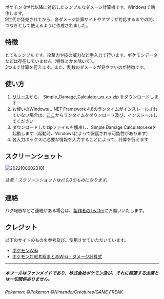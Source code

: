 ポケモン 8世代以降に対応したシンプルなダメージ計算機です。Windowsで動作します。  
9世代が発売されてから、各ダメージ計算サイトやアプリが対応するまでの間、つなぎとして使えるように作成されました。

## 特徴
とてもシンプルです。攻撃力や技の威力など手入力で行います。ポケモンデータなどは存在していません（特性とかを除いて）。  
3つまで計算を行えます。また、乱数のダメージが見やすいのが特徴です。

## 使い方
1. [リリース](https://github.com/oyamelon/Simple-Damage-Calculator/releases)から、 Simple_Damage_Calculator_vx.x.x.zip をダウンロードします
2. お使いのWindowsに.NET Framework 4.8のランタイムがインストールされていない場合は、[ここ](https://dotnet.microsoft.com/ja-jp/download/dotnet-framework/net48)からランタイムをダウンロード及び、インストールしてください
3. ダウンロードしたzipファイルを解凍し、Simple Damage Calculator.exeを起動します（起動時、Windowsによって保護される可能性があります）
4. 各入力ボックスに必要な情報を入力することによって、計算を行えます

## スクリーンショット
![20221006023101](https://user-images.githubusercontent.com/97399080/194127579-500a4580-20c8-4c16-8fb3-ccb9eac24496.png)
###### 注意：スクリーンショットはv1.0.0のものになります。

## 連絡
バグ報告などご連絡がある場合は、[製作者のTwitter](https://twitter.com/oyamelon)にお願いいたします。

## クレジット
以下のサイトのものを参考及び、使用させていただいています。
- [ポケモンWiki](https://wiki.xn--rckteqa2e.com/wiki/%E3%83%A1%E3%82%A4%E3%83%B3%E3%83%9A%E3%83%BC%E3%82%B8)
- [ポケモン対戦考察まとめWiki - ダメージ計算式](https://latest.pokewiki.net/%E3%83%80%E3%83%A1%E3%83%BC%E3%82%B8%E8%A8%88%E7%AE%97%E5%BC%8F#modifier_atk)

---

##### 本ツールはファンメイドであり、株式会社ポケモン及び、それに関連する企業とは一切関係ありません。
###### Pokemon: ©Pokemon ©Nintendo/Creatures/GAME FREAK
